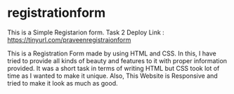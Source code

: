 # registrationform
This is a Simple Registarion form.
Task 2
Deploy Link : https://tinyurl.com/praveenregistraionform

This is a Registration Form made by using HTML and CSS. In this, I have tried to provide all kinds of beauty and features to it with proper information provided. It was a short task in terms of writing HTML but CSS took lot of time as I wanted to make it unique. Also, This Website is Responsive and tried to make it look as much as good. 
